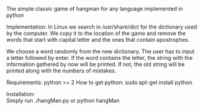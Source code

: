 The simple classic game of hangman for any language implemented in python

Implementation:
  In Linux we search in /usr/share/dict for the dictionary used by the computer.
  We copy it to the location of the game and remove the words that start with
  capital letter and the ones that contain apostrophes.

  We choose a word randomly from the new dictionary. The user has to input a
  letter followed by enter. If the word contains the letter, the string with the
  information gathered by now will be printed. If not, the old string will be
  printed along with the numbers of mistakes.

  Requirements:
    python >= 2
    How to get python:
      sudo apt-get install python

 Installation:  
  Simply run ./hangMan.py or python hangMan
